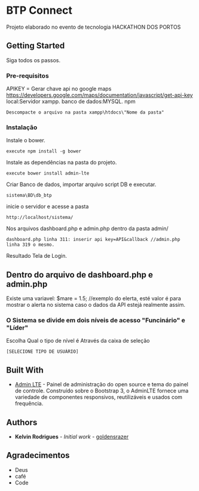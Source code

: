# BTP Connect

Projeto elaborado no evento de tecnologia HACKATHON DOS PORTOS

## Getting Started

Siga todos os passos.

### Pre-requisitos
APIKEY = Gerar chave api no google maps https://developers.google.com/maps/documentation/javascript/get-api-key
local:Servidor xampp.
banco de dados:MYSQL.
npm

```
Descompacte o arquivo na pasta xampp\htdocs\"Nome da pasta"
```

### Instalação


Instale o bower.

```
execute npm install -g bower
```


Instale as dependências na pasta do projeto.

```
execute bower install admin-lte
```

Criar Banco de dados, importar arquivo script DB e executar.

```
sistema\BD\db_btp
```

inicie o servidor e acesse a pasta

```
http://localhost/sistema/
```

Nos arquivos dashboard.php e admin.php dentro da pasta admin/

```
dashboard.php linha 311: inserir api key=API&callback //admin.php linha 319 o mesmo.
```
Resultado Tela de Login.

## Dentro do arquivo de dashboard.php e admin.php

Existe uma variavel: $mare = 1.5; //exemplo do elerta, esté valor é para mostrar o alerta no sistema caso o dados da API estejá realmente assim.

### O Sistema se divide em dois níveis de acesso "Funcinário" e "Líder"

Escolha Qual o tipo de nível é Através da caixa de seleção

```
[SELECIONE TIPO DE USUÁRIO]
```

## Built With

* [Admin LTE](https://adminlte.io/) - Painel de administração do open source e tema do painel de controle. Construído sobre o Bootstrap 3, o AdminLTE fornece uma variedade de componentes responsivos, reutilizáveis ​​e usados ​​com frequência.

## Authors

* **Kelvin Rodrigues** - *Initial work* - [goldensrazer](https://github.com/goldensrazer)

## Agradecimentos

* Deus
* café
* Code

